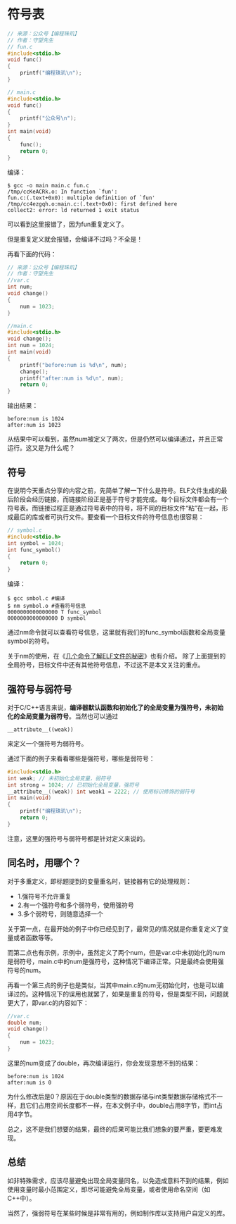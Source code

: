 # 符号表

```c
// 来源：公众号【编程珠玑】
// 作者：守望先生
// fun.c
#include<stdio.h>
void func()
{
    printf("编程珠玑\n");
}

// main.c
#include<stdio.h>
void func()
{
    printf("公众号\n");
}
int main(void)
{
    func();
    return 0;
}
```

编译：

```
$ gcc -o main main.c fun.c
/tmp/ccKeACRk.o: In function `fun':
fun.c:(.text+0x0): multiple definition of `fun'
/tmp/cc4ezgqh.o:main.c:(.text+0x0): first defined here
collect2: error: ld returned 1 exit status
```

可以看到这里报错了，因为fun重复定义了。

但是重复定义就会报错，会编译不过吗？不全是！

再看下面的代码：

```c
// 来源：公众号【编程珠玑】
// 作者：守望先生
//var.c
int num;
void change()
{
    num = 1023;
}

//main.c
#include<stdio.h>
void change();
int num = 1024;
int main(void)
{
    printf("before:num is %d\n", num);
    change();
    printf("after:num is %d\n", num);
    return 0;
}
```

输出结果：

```
before:num is 1024 
after:num is 1023 
```

从结果中可以看到，虽然num被定义了两次，但是仍然可以编译通过，并且正常运行。这又是为什么呢？

## 符号

在说明今天重点分享的内容之前，先简单了解一下什么是符号。ELF文件生成的最后阶段会经历链接，而链接阶段正是基于符号才能完成。每个目标文件都会有一个符号表。而链接过程正是通过符号表中的符号，将不同的目标文件“粘”在一起，形成最后的库或者可执行文件。要查看一个目标文件的符号信息也很容易：

```c
// symbol.c
#include<stdio.h>
int symbol = 1024;
int func_symbol()
{
    return 0;
}
```

编译：

```
$ gcc smbol.c #编译
$ nm symbol.o #查看符号信息
0000000000000000 T func_symbol
0000000000000000 D symbol
```

通过nm命令就可以查看符号信息，这里就有我们的func_symbol函数和全局变量symbol的符号。

关于nm的使用，在《[几个命令了解ELF文件的秘密](http://mp.weixin.qq.com/s?__biz=MzI2OTA3NTk3Ng==&mid=2649285071&idx=1&sn=e04fe7f98f6b63ae8a42a3b86b7512db&chksm=f2f992a8c58e1bbe29fdb4333e57f2e86b1a6e35ef818f8c9e58a5662855407daad1b42dd815&scene=21#wechat_redirect)》也有介绍。
除了上面提到的全局符号，目标文件中还有其他符号信息，不过这不是本文关注的重点。

## 强符号与弱符号

对于C/C++语言来说，**编译器默认函数和初始化了的全局变量为强符号，未初始化的全局变量为弱符号**。当然也可以通过

```
__attribute__((weak))
```

来定义一个强符号为弱符号。

通过下面的例子来看看哪些是强符号，哪些是弱符号：

```c
#include<stdio.h>
int weak; // 未初始化全局变量，弱符号
int strong = 1024; // 已初始化全局变量，强符号
__attribute__((weak)) int weak1 = 2222; // 使用标识修饰的弱符号
int main(void)
{
    printf("编程珠玑\n");
    return 0;
}
```

注意，这里的强符号与弱符号都是针对定义来说的。

## 同名时，用哪个？

对于多重定义，即标题提到的变量重名时，链接器有它的处理规则：

- 1.强符号不允许重复
- 2.有一个强符号和多个弱符号，使用强符号
- 3.多个弱符号，则随意选择一个

关于第一点，在最开始的例子中你已经见到了，最常见的情况就是你重复定义了变量或者函数等等。

而第二点也有示例，示例中，虽然定义了两个num，但是var.c中未初始化的num是弱符号，main.c中的num是强符号，这种情况下编译正常。只是最终会使用强符号的num。

再看一个第三点的例子也是类似，当其中main.c的num无初始化时，也是可以编译过的。这种情况下的误用也就罢了，如果是重复的符号，但是类型不同，问题就更大了，即var.c的内容如下：

```c
//var.c
double num;
void change()
{
    num = 1023;
}
```

这里的num变成了double，再次编译运行，你会发现意想不到的结果：

```
before:num is 1024 
after:num is 0 
```

为什么修改后是0？原因在于double类型的数据存储与int类型数据存储格式不一样，且它们占用空间长度都不一样，在本文例子中，double占用8字节，而int占用4字节。

总之，这不是我们想要的结果，最终的后果可能比我们想象的要严重，要更难发现。

## 总结

如非特殊需求，应该尽量避免出现全局变量同名，以免造成意料不到的结果，例如使用变量时最小范围定义，即尽可能避免全局变量，或者使用命名空间（如C++中）。

当然了，强弱符号在某些时候是非常有用的，例如制作库以支持用户自定义的库。